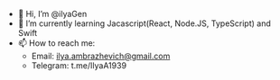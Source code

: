 - 👋 Hi, I’m @ilyaGen
- 🌱 I’m currently learning Jacascript(React, Node.JS, TypeScript) and Swift
- 📫 How to reach me:
  - Email: ilya.ambrazhevich@gmail.com
  - Telegram: t.me/IlyaA1939

<!---
ilyaGen/ilyaGen is a ✨ special ✨ repository because its `README.md` (this file) appears on your GitHub profile.
You can click the Preview link to take a look at your changes.
--->
